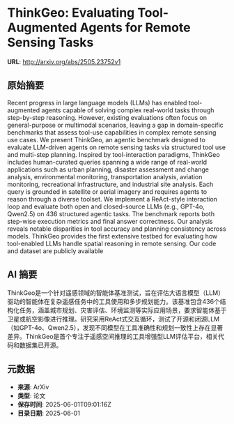 # ThinkGeo: Evaluating Tool-Augmented Agents for Remote Sensing Tasks

**URL**: http://arxiv.org/abs/2505.23752v1

## 原始摘要

Recent progress in large language models (LLMs) has enabled tool-augmented
agents capable of solving complex real-world tasks through step-by-step
reasoning. However, existing evaluations often focus on general-purpose or
multimodal scenarios, leaving a gap in domain-specific benchmarks that assess
tool-use capabilities in complex remote sensing use cases. We present ThinkGeo,
an agentic benchmark designed to evaluate LLM-driven agents on remote sensing
tasks via structured tool use and multi-step planning. Inspired by
tool-interaction paradigms, ThinkGeo includes human-curated queries spanning a
wide range of real-world applications such as urban planning, disaster
assessment and change analysis, environmental monitoring, transportation
analysis, aviation monitoring, recreational infrastructure, and industrial site
analysis. Each query is grounded in satellite or aerial imagery and requires
agents to reason through a diverse toolset. We implement a ReAct-style
interaction loop and evaluate both open and closed-source LLMs (e.g., GPT-4o,
Qwen2.5) on 436 structured agentic tasks. The benchmark reports both step-wise
execution metrics and final answer correctness. Our analysis reveals notable
disparities in tool accuracy and planning consistency across models. ThinkGeo
provides the first extensive testbed for evaluating how tool-enabled LLMs
handle spatial reasoning in remote sensing. Our code and dataset are publicly
available


## AI 摘要

ThinkGeo是一个针对遥感领域的智能体基准测试，旨在评估大语言模型（LLM）驱动的智能体在复杂遥感任务中的工具使用和多步规划能力。该基准包含436个结构化任务，涵盖城市规划、灾害评估、环境监测等实际应用场景，要求智能体基于卫星或航空影像进行推理。研究采用ReAct式交互循环，测试了开源和闭源LLM（如GPT-4o、Qwen2.5），发现不同模型在工具准确性和规划一致性上存在显著差异。ThinkGeo是首个专注于遥感空间推理的工具增强型LLM评估平台，相关代码和数据集已开源。

## 元数据

- **来源**: ArXiv
- **类型**: 论文
- **保存时间**: 2025-06-01T09:01:16Z
- **目录日期**: 2025-06-01
